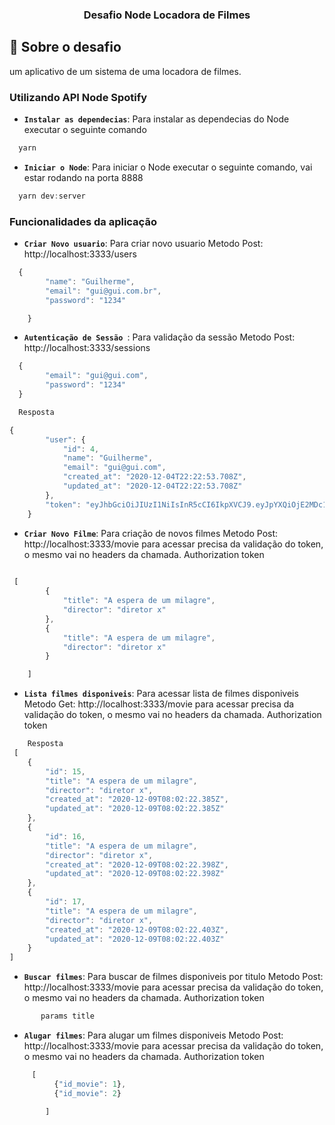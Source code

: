 
<h3 align="center">
  Desafio Node Locadora de Filmes
</h3>


## :rocket: Sobre o desafio

um aplicativo de um sistema de uma locadora de filmes.

### Utilizando API Node Spotify 

- **`Instalar as dependecias`**:  Para instalar as dependecias do Node executar o seguinte comando

```js
  yarn 
```

- **`Iniciar o Node`**:  Para iniciar o Node executar o seguinte comando, vai estar rodando na porta 8888  

```js
  yarn dev:server
```




### Funcionalidades da aplicação


- **`Criar Novo usuario`**:  Para criar novo usuario Metodo Post: http://localhost:3333/users

```js
  {
		"name": "Guilherme",
		"email": "gui@gui.com.br",
		"password": "1234"

	}
```


- **`Autenticação de Sessão `**:  Para validação da sessão Metodo Post:  http://localhost:3333/sessions

```js
  {
		"email": "gui@gui.com",
		"password": "1234"
  }

  Resposta

{
		"user": {
			"id": 4,
			"name": "Guilherme",
			"email": "gui@gui.com",
			"created_at": "2020-12-04T22:22:53.708Z",
			"updated_at": "2020-12-04T22:22:53.708Z"
		},
		"token": "eyJhbGciOiJIUzI1NiIsInR5cCI6IkpXVCJ9.eyJpYXQiOjE2MDc1MzEwNDMsImV4cCI6MTYwNzYxNzQ0Mywic3ViIjoiNCJ9._iCbrEEAMJpulRINUgNcgWZUHzgf3t_Np8Q7hK73Ozg"
	}

```



- **`Criar Novo Filme`**:  Para criação de novos filmes Metodo Post: http://localhost:3333/movie 
     para acessar precisa da validação do token, o mesmo vai no headers da chamada.
     Authorization token
```js
    
 [
		{
			"title": "A espera de um milagre",
			"director": "diretor x"
		},
		{
			"title": "A espera de um milagre",
			"director": "diretor x"
		}

	]
```


- **`Lista filmes disponiveis`**:  Para acessar lista de filmes disponiveis Metodo Get: http://localhost:3333/movie 
     para acessar precisa da validação do token, o mesmo vai no headers da chamada.
     Authorization token
```js
    Resposta
 [
    {
        "id": 15,
        "title": "A espera de um milagre",
        "director": "diretor x",
        "created_at": "2020-12-09T08:02:22.385Z",
        "updated_at": "2020-12-09T08:02:22.385Z"
    },
    {
        "id": 16,
        "title": "A espera de um milagre",
        "director": "diretor x",
        "created_at": "2020-12-09T08:02:22.398Z",
        "updated_at": "2020-12-09T08:02:22.398Z"
    },
    {
        "id": 17,
        "title": "A espera de um milagre",
        "director": "diretor x",
        "created_at": "2020-12-09T08:02:22.403Z",
        "updated_at": "2020-12-09T08:02:22.403Z"
    }
]
```


- **`Buscar filmes`**:  Para buscar de filmes disponiveis por titulo Metodo Post: http://localhost:3333/movie 
     para acessar precisa da validação do token, o mesmo vai no headers da chamada.
     Authorization token
```js
       params title

```



- **`Alugar filmes`**:  Para alugar um filmes disponiveis Metodo Post: http://localhost:3333/movie 
     para acessar precisa da validação do token, o mesmo vai no headers da chamada.
     Authorization token
```js
     [
		  {"id_movie": 1},
		  {"id_movie": 2}

		]

```

